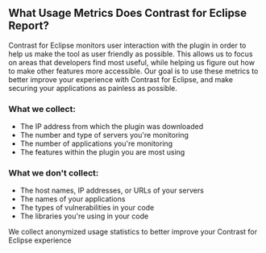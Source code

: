 <!--
title: "What usage metrics does Contrast for Eclipse report?"
description: "What usage metrics does Contrast for Eclipse report?"
-->

## What Usage Metrics Does Contrast for Eclipse Report?
Contrast for Eclipse monitors user interaction with the plugin in order to help us make the tool as user friendly as possible. This allows us to focus on areas that developers find most useful, while helping us figure out how to make other features more accessible. Our goal is to use these metrics to better improve your experience with Contrast for Eclipse, and make securing your applications as painless as possible.

### What we collect:
* The IP address from which the plugin was downloaded
* The number and type of servers you're monitoring
* The number of applications you're monitoring
* The features within the plugin you are most using

### What we don't collect:
* The host names, IP addresses, or URLs of your servers
* The names of your applications
* The types of vulnerabilities in your code
* The libraries you're using in your code

We collect anonymized usage statistics to better improve your Contrast for Eclipse experience 
